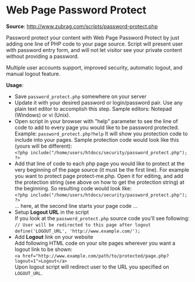 # Web Page Password Protect

**Source**: http://www.zubrag.com/scripts/password-protect.php

Password protect your content with Web Page Password Protect by just adding one line of PHP code to your page source. Script will present user with password entry form, and will not let visitor see your private content without providing a password.

Multiple user accounts support, improved security, automatic logout, and manual logout feature.

**Usage**:
- Save `password_protect.php` somewhere on your server  
- Update it with your desired password or login/password pair. Use any plain text editor to accomplish this step. Sample editors: Notepad (Windows) or vi (Unix).  
- Open script in your browser with "help" parameter to see the line of code to add to every page you would like to be password protected.
Example: `password_protect.php?help`
It will show you protection code to include into your pages. Sample protection code would look like this (yours will be different):  
`<?php include("/home/users/htdocs/security/password_protect.php"); ?>`  
- Add that line of code to each php page you would like to protect at the very beginning of the page source (it must be the first line).
For example you want to protect page protect-me.php. Open it for editing, and add the protection string (see above on how to get the protection string) at the beginning. So resulting code would look like:  
`<?php include("/home/users/htdocs/security/password_protect.php"); ?>`  
... here, at the second line starts your page code ...
- Setup **Logout URL** in the script  
If you look at the `password_protect.php` source code you'll see following:  
`// User will be redirected to this page after logout`  
`define('LOGOUT_URL', 'http://www.example.com/');`
- Add **Logout** link on your website  
Add following HTML code on your site pages wherever you want a logout link to be shown:  
`<a href="http://www.example.com/path/to/protected/page.php?logout=1">Logout</a>`  
Upon logout script will redirect user to the URL you specified on `LOGOUT_URL`.
